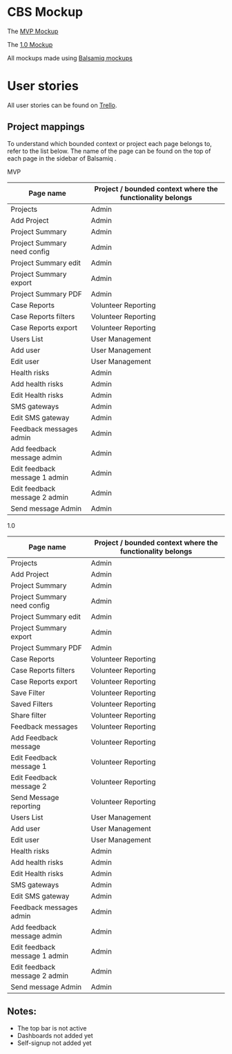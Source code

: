 # CBS Mockup
The [MVP Mockup](https://balsamiq.cloud/sgyjn/ppbia)

The [1.0 Mockup](https://balsamiq.cloud/sgyjn/pz5f9qp) 

All mockups made using [Balsamiq mockups](https://balsamiq.cloud)
 
 
# User stories

All user stories can be found on [Trello](https://trello.com/b/6xbowfgP/user-stories).

## Project mappings

To understand which bounded context or project each page belongs to, refer to the list below. The name of the page can be found on the top of each page in the sidebar of Balsamiq .

MVP

| Page name  | Project / bounded context where the functionality belongs
|---|---|
| Projects  | Admin
| Add Project | Admin 
| Project Summary | Admin
| Project Summary need config | Admin
| Project Summary edit | Admin
| Project Summary export | Admin
| Project Summary PDF | Admin
| Case Reports | Volunteer Reporting
| Case Reports filters | Volunteer Reporting
| Case Reports export | Volunteer Reporting
| Users List | User Management
| Add user | User Management
| Edit user | User Management
| Health risks | Admin
| Add health risks | Admin
| Edit Health risks | Admin
| SMS gateways | Admin
| Edit SMS gateway | Admin
| Feedback messages admin | Admin
| Add feedback message admin | Admin
| Edit feedback message 1 admin | Admin
| Edit feedback message 2 admin | Admin
| Send message Admin | Admin

1.0

| Page name  | Project / bounded context where the functionality belongs
|---|---|
| Projects  | Admin
| Add Project | Admin 
| Project Summary | Admin
| Project Summary need config | Admin
| Project Summary edit | Admin
| Project Summary export | Admin
| Project Summary PDF | Admin
| Case Reports | Volunteer Reporting
| Case Reports filters | Volunteer Reporting
| Case Reports export | Volunteer Reporting
| Save Filter | Volunteer Reporting
| Saved Filters | Volunteer Reporting
| Share filter | Volunteer Reporting
| Feedback messages | Volunteer Reporting
| Add Feedback message | Volunteer Reporting
| Edit Feedback message 1 | Volunteer Reporting
| Edit Feedback message 2 | Volunteer Reporting
| Send Message reporting | Volunteer Reporting
| Users List | User Management
| Add user | User Management
| Edit user | User Management
| Health risks | Admin
| Add health risks | Admin
| Edit Health risks | Admin
| SMS gateways | Admin
| Edit SMS gateway | Admin
| Feedback messages admin | Admin
| Add feedback message admin | Admin
| Edit feedback message 1 admin | Admin
| Edit feedback message 2 admin | Admin
| Send message Admin | Admin

## Notes:
* The top bar is not active
* Dashboards not added yet
* Self-signup not added yet

